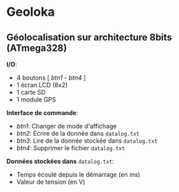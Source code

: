 # Geoloka 

## Géolocalisation sur architecture 8bits (ATmega328)


**I/O**:
- 4 boutons [ _btn1_ - _btn4_ ]
- 1 écran LCD (8x2)
- 1 carte SD
- 1 module GPS

**Interface de commande**:
- _btn1_: Changer de mode d'affichage
- _btn2_: Ecrire de la donnée dans `datalog.txt`
- _btn3_: Lire de la donnée stockée dans `datalog.txt`
- _btn4_: Supprimer le fichier `datalog.txt`

**Données stockées dans** `datalog.txt`:
- Temps écoulé depuis le démarrage (en ms)
- Valeur de tension (en V)
